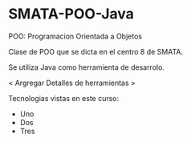 # SMATA-POO-Java
POO: Programacion Orientada a Objetos

Clase de POO que se dicta en el centro 8 de SMATA.

Se utiliza Java como herramienta de desarrolo.

< Argregar Detalles de herramientas >

Tecnologias vistas en este curso:
* Uno
* Dos
* Tres
